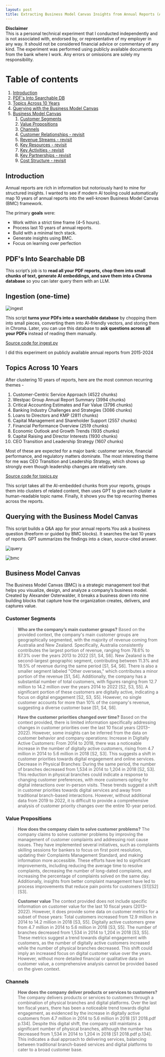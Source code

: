 ```yaml
---
layout: post
title: Extracting Business Model Canvas Insights from Annual Reports (A Weekend Experiment)
---
```


**Disclaimer**  
This is a personal technical experiment that I conducted independently and is not associated with, endorsed by, or representative of my employer in any way. It should not be considered financial advice or commentary of any kind. The experiment was performed using publicly available documents from the bank where I work. Any errors or omissions are solely my responsibility.

# Table of contents
1. [Introduction](#introduction)
2. [PDF's Into Searchable DB](#tech1)
3. [Topics Across 10 Years](#tech2)
4. [Querying with the Business Model Canvas](#tech3)
5. [Business Model Canvas](#business)
   1. [Customer Segments](#customer)
   2. [Value Propositions](#valprops)
   3. [Channels](#Channels)
   4. [Customer Relationships - revisit](#custrel)
   5. [Revenue Streams - revisit](#rev)
   6. [Key Resources - revisit](#res)
   7. [Key Activities - revisit](#activities)
   8. [Key Partnerships - revisit](#part)
   9. [Cost Structure - revisit](#cost)

## Introduction <a name="introduction"></a>
Annual reports are rich in information but notoriously hard to mine for structured insights. I wanted to see if modern AI tooling could automatically map 10 years of annual reports into the well-known Business Model Canvas (BMC) framework.

The primary **goals** were:
- Work within a strict time frame (4–5 hours).
- Process last 10 years of annual reports.
- Build with a minimal tech stack.
- Generate insights using BMC.
- Focus on learning over perfection

## PDF's Into Searchable DB<a name="tech1"></a>

This script’s job is to **read all your PDF reports, chop them into small chunks of text, generate AI embeddings, and save them into a Chroma database** so you can later query them with an LLM.

Ingestion (one-time)
--------------------
![ingest](https://raw.githubusercontent.com/sponug/sponug.github.io/master/images/ingestion.png)
   
This script **turns your PDFs into a searchable database** by chopping them into small pieces, converting them into AI-friendly vectors, and storing them in Chroma. Later, you can use this database to **ask questions across all your PDFs** instead of reading them manually.

[Source code for ingest.py](https://raw.githubusercontent.com/sponug/sponug.github.io/master/images/ingest.py) 

I did this experiment on publicly available annual reports from 2015-2024

## Topics Across 10 Years <a name="tech2"></a>
After clustering 10 years of reports, here are the most common recurring themes -

1. Customer-Centric Service Approach (4522 chunks)
2. Westpac Group Annual Report Summary (3994 chunks)
3. Critical Accounting Estimates and Fair Value (3796 chunks)
4. Banking Industry Challenges and Strategies (3086 chunks)  
5. Loans to Directors and KMP (2811 chunks)
6. Capital Management and Shareholder Support (2557 chunks)  
7. Financial Performance Overview (2519 chunks)
8. Economic Outlook and Growth Trends (1935 chunks)
9. Capital Raising and Director Interests (1930 chunks)      
10. CEO Transition and Leadership Strategy (1607 chunks)
    
Most of these are expected for a major bank: customer service, financial performance, and regulatory matters dominate. The most interesting theme for me was CEO Transition and Leadership Strategy, which shows up strongly even though leadership changes are relatively rare.

[Source code for topics.py](https://raw.githubusercontent.com/sponug/sponug.github.io/master/images/topics.py)

This script takes all the AI-embedded chunks from your reports, groups them into clusters of related content, then uses GPT to give each cluster a human-readable topic name. Finally, it shows you the top recurring themes across the reports.

## Querying with the Business Model Canvas<a name="tech3"></a>
This script builds a Q&A app for your annual reports.You ask a business question (freeform or guided by BMC blocks).
It searches the last 10 years of reports. GPT summarizes the findings into a clean, source-cited answer.

![query](https://raw.githubusercontent.com/sponug/sponug.github.io/master/images/query.png)

![bmc](https://raw.githubusercontent.com/sponug/sponug.github.io/master/images/bmc.PNG)

## Business Model Canvas<a name="business"></a>
The Business Model Canvas (BMC) is a strategic management tool that helps you visualize, design, and analyze a company’s business model. Created by Alexander Osterwalder, it breaks a business down into nine building blocks that capture how the organization creates, delivers, and captures value.

### Customer Segments <a name="customer"></a>
> **Who are the company’s main customer groups?**
> Based on the provided context, the company's main customer groups are geographically segmented, with the majority of revenue coming from Australia and New  Zealand. Specifically, Australia consistently contributes the largest portion of revenue, ranging from 78.6% to 87.3% over the years 2013 to 2022 [S1, S4, S6]. New Zealand is the second-largest geographic segment, contributing between 11.3% and 19.5% of revenue during the same period [S1, S4, S6]. There is also a smaller segment labeled "Other overseas," which contributes a minor portion of the revenue [S1, S4]. Additionally, the company has a substantial number of total customers, with figures ranging from 12.7 million to 14.2 million over the years 2014 to 2022 [S2, S3, S5]. A significant portion of these customers are digitally active, indicating a focus on digital engagement [S2, S3, S5]. However, no single customer accounts for more than 10% of the company's revenue, suggesting a diverse customer base [S1, S4, S6].

> **Have the customer priorities changed over time?**
> Based on the context provided, there is limited information specifically addressing changes in customer priorities over the last 10 fiscal years (2013–2022). However, some insights can be inferred from the data on customer behavior and company operations:
Increase in Digitally Active Customers: From 2014 to 2018, there was a noticeable increase in the number of digitally active customers, rising from 4.7 million in 2014 to 5.6 million in 2018 [S2, S3]. This suggests a shift in customer priorities towards digital engagement and online services.
Decrease in Physical Branches: During the same period, the number of branches decreased from 1,534 in 2014 to 1,204 in 2018 [S2, S3]. This reduction in physical branches could indicate a response to changing customer preferences, with more customers opting for digital interactions over in-person visits.
These trends suggest a shift in customer priorities towards digital services and away from traditional branch-based interactions. However, without additional data from 2019 to 2022, it is difficult to provide a comprehensive analysis of customer priority changes over the entire 10-year period.

### Value Propositions <a name="valprops"></a>
> **How does the company claim to solve customer problems?**
> The company claims to solve customer problems by improving the management of customer complaints and addressing root cause issues. They have implemented several initiatives, such as complaints skilling sessions for bankers to focus on first point resolution, updating their Complaints Management Standard, and making information more accessible. These efforts have led to significant improvements, including reducing the average time to resolve complaints, decreasing the number of long-dated complaints, and increasing the percentage of complaints solved on the same day. Additionally, insights from better complaint management have led to process improvements that reduce pain points for customers [S1][S2][S3].

>**Customer value**
>The context provided does not include specific information on customer value for the last 10 fiscal years (2013–2022). However, it does provide some data on customer metrics for a subset of those years:
Total customers increased from 12.9 million in 2014 to 14.2 million in 2018 [S3, S5].
Digitally active customers grew from 4.7 million in 2014 to 5.6 million in 2018 [S3, S5].
The number of branches decreased from 1,534 in 2014 to 1,204 in 2018 [S3, S5].
These metrics suggest a trend towards digital engagement with customers, as the number of digitally active customers increased while the number of physical branches decreased. This shift could imply an increased focus on digital customer value over the years. However, without more detailed financial or qualitative data on customer value, a comprehensive analysis cannot be provided based on the given context.

### Channels <a name="Channels"></a>
>**How does the company deliver products or services to customers?**
> The company delivers products or services to customers through a combination of physical branches and digital platforms. Over the last ten fiscal years, there has been a noticeable trend towards digital engagement, as evidenced by the increase in digitally active customers from 4.7 million in 2014 to 5.6 million in 2018 [S1 2018.pdf p.134]. Despite this digital shift, the company still maintains a significant number of physical branches, although the number has decreased from 1,534 in 2014 to 1,204 in 2018 [S1 2018.pdf p.134]. This indicates a dual approach to delivering services, balancing between traditional branch-based services and digital platforms to cater to a broad customer base.
